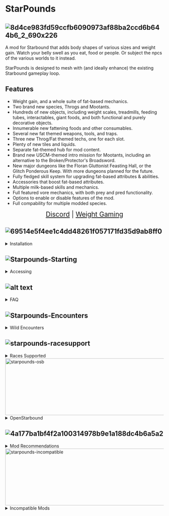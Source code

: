 
# StarPounds

## ![8d4ce983fd59ccfb6090973af88ba2ccd6b644b6_2_690x226](https://github.com/user-attachments/assets/28e7dfa2-9d75-468c-a392-8f861a2ed54f)

A mod for Starbound that adds body shapes of various sizes and weight gain. Watch your belly swell as you eat, food or people. Or subject the npcs of the various worlds to it instead.

StarPounds is designed to mesh with (and ideally enhance) the existing Starbound gameplay loop.


## Features

- Weight gain, and a whole suite of fat-based mechanics.
- Two brand new species, Throgs and Mootants.
- Hundreds of new objects, including weight scales, treadmills, feeding tubes, interactables, giant foods, and both functional and purely decorative objects.
- Innumerable new fattening foods and other consumables.
- Several new fat themed weapons, tools, and traps.
- Three new Throg/Fat themed techs, one for each slot.
- Plenty of new tiles and liquids.
- Separate fat-themed hub for mod content.
- Brand new USCM-themed intro mission for Mootants, including an alternative to the Broken/Protector's Broadsword.
- New major dungeons like the Floran Gluttonist Feasting Hall, or the Glitch Ponderous Keep. With more dungeons planned for the future.
- Fully fledged skill system for upgrading fat-based attributes & abilities.
- Accessories that boost fat-based attributes.
- Multiple milk-based skills and mechanics.
- Full featured vore mechanics, with both prey and pred functionality.
- Options to enable or disable features of the mod.
- Full compability for multiple modded species.

<div align="center" style="font-size: 150%;">
<a class="ct_button" href="https://discord.gg/gPXn8NC">Discord</a> | <a class="ct_button" href="https://forum.weightgaming.com/t/starbound-mod-starpounds-big-fatties/1649"">Weight Gaming</a>
</div>

## ![69514e5f4ee1c4dd48261f057171fd35d9ab8ff0](https://github.com/user-attachments/assets/a2f1b6f5-9d9b-45a8-aa91-c2cb0eb3416d)
<details>
<summary>Installation</summary>

![4358beeb13d67b10f680709cdb5f627f0284e1bb_2_690x309](https://github.com/user-attachments/assets/464dda84-99af-4ebd-a9c9-c5b68fac7d24)

Installation is the same as any other Starbound mod. Simply extract the .pak files from the mod archive directly into your `/Starbound/mods` folder. __Do not put the entire ZIP file into the mods folder.__

The `/mods` directory should look like the following:
```
mods_go_here
StardustLite.pak
Starpounds.pak
Starpounds-ExtendedRaces.pak
Starpounds-Throgverse.pak
...
```
If you have `QuickBarMini` or `Stardust Core` installed either within your mods folder or on the steam workshop. Remove them so they do not conflict with `StardustLite` which is essential.
</details>

## ![Starpounds-Starting](https://github.com/user-attachments/assets/b4f0e44e-d0d8-4984-9829-c9a724f4fe8d)


<details>
<summary>Accessing</summary>

![7a4d90e8f29aaaf0ee6754fabf5c0588820309a2_2_342x500](https://github.com/user-attachments/assets/07bd76c5-9fe7-45b6-ba59-6901398f89ad)

Once installed, any character will automatically have starpounds turned on. Though only ***supported races*** will really benefit from it. You can use the quickbar from stardustlite to access a menu where you can access the skill tree, as well as toggle any options you wish to change.

From there you can access the skill tree and traits on the button on the left. The accessory and effects menu from the middle button. And the options menu on the right button.
You can manage any skills you've unlocked in the skill tree from the quickbar, as well as select a class trait, however to properly unlock any new skills you'll need an Infusion Table.

![cfbeb95ea5871f4df5ecf3664a0d629e382a6514](https://github.com/user-attachments/assets/31c509c4-bb95-4639-93d0-2f768118ff32)

From the Inventors Table, where you craft most other important objects in vanilla, you can craft the Infusion Table to begin spending your experience you've gained. How do you gain experience? Eat food of course. You'll gain exp based on how filling the food item is, as well as its rarity type.

![061b1891dec2c1790b31eaa418b4c04929909913](https://github.com/user-attachments/assets/c5dccaa5-78f7-40c0-bc1b-a06c04ef57a0)

To further enhance your experience, there is also a hub for the mod you can access from your ships teleporter. It houses shops and npcs offering food, clothes, furniture, weapons, etc.

![d6a4ca18e9c59285c447774c87d06ef78de95d4d](https://github.com/user-attachments/assets/96a46c82-d052-4948-a741-f4d6d431a7da)

Food! From the counter of the dominant chain, Big Fatties, aboard the Hog Diner. Plenty of highly fattening food and drink can be bought here.

![88be940e3a83d4565aada1a476d5515c736000f8](https://github.com/user-attachments/assets/1144755b-e71b-4c19-9ab2-15eb69ed82aa)

Getting a bit too fat and a treadmill ain't cutting it? The Calorium Extractor can help convert all that excess padding into a strange substance known as Calorium, which is one of the most fattening liquids out there. It can also be used to help craft some special weapons... just try not to drain yourself too much with the extractor lest you suffer health problems.

![74aab83172b9380bc33564f48d4512c594c7934c](https://github.com/user-attachments/assets/e88eb0ce-7ff9-4839-a182-66e6ac34c177)

From the Throg Arsenal, the mighty Fayane can help you craft weapons used by a strange element known as Calorium. From basic weapons, to others that may require you find unique crafting ingredients, you can give enemies a bit of fattening before putting them down.

![570e400e93d58e661b0ffcdb5acb3fb9141cd258](https://github.com/user-attachments/assets/c73c25c1-00e9-4605-b962-b6841d5ea2fe)

Scarlett loves her cosplays, but it can be difficult at her size. And so she ensures nobody has to worry about finding clothing that can fit. Offering a range of outfits for players to buy, even special ones you won't find elsewhere.

![7a14bfac3e86a3c17f732a5379617659977d585a](https://github.com/user-attachments/assets/4edd69bb-6373-444f-b303-7620a34d744d)

Forgotten from the base game but brought back by me, Hiraki Corale shows up in the flesh herself to offer up some juicy lore if you're interested in that kind of thing!

![6baafc409903ad3b7f09b5d8021222e9eabb5563](https://github.com/user-attachments/assets/de1cab02-87c5-4ddf-bf0d-271913e6052e)


It's always the Froggs selling furniture... This special branch of Frogg Furnishings offers exclusive objects to decorate your home or base for anyone who likes to showcase how proud they are of bigger.

![66a69b28c6b241340377874b4aa6ad0a7d40b8eb](https://github.com/user-attachments/assets/e8564df8-5fcf-4764-9def-6f637a0aeb6b)


A certain Glitch thief seems to have a habit of acquiring peculiar trinkets. If you wish to wear potentially cursed accessories to get a boost to your fat body, she'll have a fresh inventory every day of constantly rotating items she'll fetch off screen.

![c9b029f6343d86aea8f7f64a43dbd4e0457b8e30](https://github.com/user-attachments/assets/7e8d74ca-25dc-4d4f-b4d1-8013ceb2f6fa)


Worship of non-Kluex related gods is rare amongst the Avians. This Priestess of Velhanu can help give you random buffs tailored to the fatty life style.

![e0eff859edeea71b6d12304ca80069ff19d38730](https://github.com/user-attachments/assets/d6ad47ee-ec6f-438e-a917-2d947e003d9e)


Huh, it seems like there's a spot in the hub for one more shop... Can't seem to see it though. I'm sure if it existed however, it'd probably sell some more strange things compared to everyone else.

<img width="240" height="240" alt="starpoundsupgrades" src="https://github.com/user-attachments/assets/1d0213a8-f288-4c10-ad24-30a587bdd0d3" />


And if you have Throgverse, don't forget to keep exploring. You never know what you may find out there... Dungeons filled with the dangerous Floran Gluttonist Tribes. And the abandoned Glitch Ponderous Keeps still guarded by faithful Wisps can currently be found. Delve deep and you can find crafting ingredients to make powerful weapons.
And they can be further enhanced to be even stronger if you bring them to a Weapon Upgrade Anvil.
</details>

## ![alt text](https://d1au4vljv71t01.cloudfront.net/forum/original/3X/e/1/e10770676cd56090a925250cf44d6a51077fc61c.gif)
<details>
<summary>FAQ</summary>
  
#### How do I enable the mod?

Assuming you've installed Stardust Core Lite correctly (Bundled in the mod archive, but you can also download it from the either the [Workshop](https://steamcommunity.com/workshop/filedetails/?id=2512589532) or [GitHub](https://github.com/zetaPRIME/sb.StardustSuite)), you should have a menu icon to access the QuickBar in the right sidebar (☰). Click the StarPounds button to bring up the mod's quick menu, and click the green button at the bottom to toggle the mod.

#### How do I unlock skills?

You can unlock skills at an [Infusion Table](#how-do-i-get-an-infusion-table) using [Experience](#how-do-i-get-experience).

You can also access the skill menu from the QuickBar at any time, however you won't be able to unlock skills ones without an [Infusion Table](#how-do-i-get-an-infusion-table).

#### How do I get Experience?

Experience is gained by eating. The amount gained is directly correlated to how much food an item provides, multiplied by its rarity:
| Rarity    | Bonus      |
| :-------- | :--------- |
| Common    | 0.0        |
| Uncommon  | 0.1        |
| Rare      | 0.25       |
| Legendary | 0.5        |
| Essential | 0.0        |

Your progress to the next level can be seen in the Skills menu.

#### How do I get an Infusion Table?

You can craft an Infusion Table at the [Inventor's Table](https://starbounder.org/Inventor%27s_Table).

#### How do I get Accessories?

Accessories are found as random loot, and themed accessories have a higher chance to spawn in some of the mod's dungeons. You can also purchase jewellery boxes from random Throg merchants you encounter, or directly from Mossarrow in the Hog Diner.

#### Can I use Big Fatties with Starpounds?

Big Fatties is the predecessor of Starpounds, and has undergone many changes such as an entire rewrite of the code. To summarize, it is the outdated version of Starpounds and cannot be used together.

#### Can I use Big Fatties addons with Starpounds?

Any unofficial addons made for Big Fatties will not work correctly with Starpounds.

#### The Quickbar for Starpounds doesn't do anything when I click on it.

You have either Quickbar Mini, Stardust Core, Community Framework, or any other potential Quickbar alternative that is not Stardust Lite. Any of these will conflict with Stardust Lite, and Starpounds depends on the Metagui that Stardust Lite has over other Quickbar mods.

#### How do I fill the Feeding Tube?

Drop an item of liquid, not pouring liquid into the world but the item in your inventory, in front of the Feeding Tube. Either by dragging it out of your inventory or using the Drop Item key while holding it. Usually the [Q] button by default. If the dropped item is not in front of the Feeding Tube it may not be picked up.

#### How do I get to the Hog Diner?

The Hog Diner will be available to warp to from your ships teleporter.

#### Clothing won't grow with size

Make sure clothing is put into the cosmetic armor slots of your ui, the place where the fat armors show up. If it doesn't stick in, that means that piece of clothing is currently not supported for weight gain.

#### How do I vore?

Once you unlock a vore skill, you can either use the hotkey for it if you have either OpenStarbound or StarExtensions installed. Or click on the mouth button that shows up in any vore skill tree to get the vore tool.

#### Food doesn't give xp or cause weight gain

To prevent issues with mods overwriting the food lua, or not having to patch every modded food item. A script is applied to all food items whenever it's clicked on. This means the script will not run if you eat food that pops up in your hotbar that you didn't click.

#### Does Starpounds work with Cutebound?

No. It Overhauls too much and causes inconsistences.
We have a modified version that does some reversions and some improvements.

#### Why won't npcs get fatter/why can't I eat npcs at the Outpost?

Npcs at the Outpost, Hog Diner, or any other form of hub area generally has protection that prevents them from being fattened up or vored.
</details>

## ![Starpounds-Encounters](https://github.com/user-attachments/assets/b7431b0c-9472-4070-a01a-3ea254397d7a)

<details>
<summary>Wild Encounters</summary>

### Mobs
Across many planets and biomes you can encounter unique enemies to flesh out the exploration.
<img width="640" height="120" alt="starpoundslush" src="https://github.com/user-attachments/assets/a5fa6550-671a-4ed5-83de-a1e67fa72a5b" />
<img width="640" height="120" alt="starpoundsocean" src="https://github.com/user-attachments/assets/dba5355e-96d8-42ee-a16d-9ac821bfda42" />
<img width="640" height="120" alt="starpoundsalpine" src="https://github.com/user-attachments/assets/a2a0ea39-8a4c-47eb-a80a-ce37f1c632ae" />
<img width="640" height="120" alt="starpoundseyepatch" src="https://github.com/user-attachments/assets/c99451c5-5597-4325-9428-e1f807136d4b" />
<img width="640" height="120" alt="starpoundsslimecave" src="https://github.com/user-attachments/assets/3b9bb77f-0173-494b-aa96-fbe1a01cce1c" />
<img width="640" height="120" alt="starpoundsspring" src="https://github.com/user-attachments/assets/d0ef647d-602f-4f8c-8539-6c9710afcefc" />
<img width="640" height="120" alt="starpoundsgnomevillage" src="https://github.com/user-attachments/assets/f10d2586-2b7c-482b-b128-ba554dafe47f" />

### Major Dungeons
Large dungeons filled with unique factions with their own various lore and threats. They'll be protected by some sort of artifact or some such at the end of the dungeon. You'll have to go through a lot to reach the boss at the end for the reward to turn into a powerful weapon.
<img width="640" height="240" alt="starpoundsgluttonist" src="https://github.com/user-attachments/assets/0f899437-03eb-48da-ba15-8df6f0bedc45" />
<img width="640" height="240" alt="starpoundsponderous" src="https://github.com/user-attachments/assets/1813d728-ea19-46e4-b11a-5f05e37d5833" />

### Minor Dungeons
Smaller dungeons without a major reward or boss at the end but still something unique to stumble upon.
<img width="640" height="240" alt="starpoundsredbarn" src="https://github.com/user-attachments/assets/934b9dbf-0f8f-4be2-9901-9f307ef31b15" />


</details>


## ![starpounds-racesupport](https://d1au4vljv71t01.cloudfront.net/forum/original/3X/8/0/80a472068d5e586a36fa462dc078deb8a7cb7963.gif)

<details>
<summary>Races Supported</summary>

Currently, the following species are supported:
- Vanilla Races

![Vanilla1](https://d1au4vljv71t01.cloudfront.net/forum/original/3X/4/f/4f9293de84cba158d52fa5f5d60db30b2fa0879e.png)

![Vanilla2](https://d1au4vljv71t01.cloudfront.net/forum/original/3X/8/7/87325a1c0a576c1abb97046f17694185f61f35df.png)

- Starpounds Races

![Starpounds|600x186](https://d1au4vljv71t01.cloudfront.net/forum/original/3X/e/5/e561cf960680d43e8bc1d678841b61d4b70a708b.png)

- [Avali Triage](https://steamcommunity.com/workshop/filedetails/?id=729558042)

![Avali|300x186](https://d1au4vljv71t01.cloudfront.net/forum/original/3X/a/d/ad6c1682b73d9e459984e149ee403da43ae9377d.png)

- [Elithian Races](https://steamcommunity.com/sharedfiles/filedetails/?id=850109963)

![Elithian Races|690x98](https://d1au4vljv71t01.cloudfront.net/forum/original/3X/c/9/c9f1bd01907487c7bf0fd581f98a262b78c15fb4.png)

- [Arcana](https://steamcommunity.com/sharedfiles/filedetails/?id=2359135864)

![Arcana|690x142](https://d1au4vljv71t01.cloudfront.net/forum/original/3X/a/c/acc62dc503cda6ff06277a625b36ceee36ac2268.png)

- [Saturnians](https://steamcommunity.com/workshop/filedetails/?id=1103027918)

![Saturnian|500x186](https://d1au4vljv71t01.cloudfront.net/forum/original/3X/9/c/9c76163ed3c8c3e8346161eb9fe175d0db9b6c89.png)

- [Shoggoth (Shoggoth & Friends Beta)](https://github.com/tydapo1/Shoggoths-Stuff-Rework)

![Shoggoth|690x160](https://d1au4vljv71t01.cloudfront.net/forum/original/3X/9/8/981c9a74329da4e4d1e8bb011e38fa8545f872a0.png)

- [NostOS](https://steamcommunity.com/workshop/filedetails/?id=2740791476)

![NostOS|300x186](https://d1au4vljv71t01.cloudfront.net/forum/original/3X/8/b/8bb4d4fec6b72fc8a661409b01fb24f411292b41.png)

- [Kitsune](https://steamcommunity.com/workshop/filedetails/?id=1396610566)

![Kitsune|600x186](https://d1au4vljv71t01.cloudfront.net/forum/original/3X/6/4/648a8e8fa2604d50a2c9c6f31bfa2715bb1ba067.png)

- [Argonian](https://steamcommunity.com/workshop/filedetails/?id=740694177)

![Argonian|300x186](https://d1au4vljv71t01.cloudfront.net/forum/original/3X/1/9/19a4a306927f097dc3c4a32246822be33594188f.png)

- [Angel](https://steamcommunity.com/workshop/filedetails/?id=1686520464)

![Angel|300x186](https://d1au4vljv71t01.cloudfront.net/forum/original/3X/2/c/2ce2745a1381fcfb42a47054cc134003e7d87e02.png)

- [Galactic Goblins](https://steamcommunity.com/sharedfiles/filedetails/?id=2925162796)

![Goblin|300x186](https://d1au4vljv71t01.cloudfront.net/forum/original/3X/5/8/58be17a7e739f14de13c24fa7ece56858c37e500.png)

- [Galactic Oni](https://steamcommunity.com/sharedfiles/filedetails/?id=2978143703)

![Oni|300x186](https://d1au4vljv71t01.cloudfront.net/forum/original/3X/7/7/775615e35318222c7d896320a11cb0bc9f98de64.png)

- [Galactic Merling](https://steamcommunity.com/sharedfiles/filedetails/?id=3287386033)

![Merling|600x186](https://d1au4vljv71t01.cloudfront.net/forum/original/3X/7/3/7388d0b025378ce836287369bbae36fbb9b597a1.png)

- [Galactic Aliens](https://steamcommunity.com/sharedfiles/filedetails/?id=3376902876)

![Alien|300x186](https://d1au4vljv71t01.cloudfront.net/forum/original/3X/6/7/675a35eb7c5d7ffbe8e8d0e3326ae0d0e68720a4.png)

- [Tsuki's Races](https://steamcommunity.com/sharedfiles/filedetails/?id=2865339320)

![Tsuki1|690x58](https://d1au4vljv71t01.cloudfront.net/forum/original/3X/a/b/abf83a3a4d6670a4ab32214e90f1ac816603610b.png)

![Tsuki2|690x58](https://d1au4vljv71t01.cloudfront.net/forum/original/3X/e/3/e3cc8e7df2d6f45c43d2fad91190d96ed25ef763.png)

- [Galaxy Foxes EX](https://steamcommunity.com/sharedfiles/filedetails/?id=3194891396)

![Galactic Foxes|690x160](https://d1au4vljv71t01.cloudfront.net/forum/original/3X/d/a/da42ccf7269d94f1225143e330ad5ee22c886002.png)

- [Glaceon](https://steamcommunity.com/sharedfiles/filedetails/?id=2012704863)

![Glaceon|300x186](https://d1au4vljv71t01.cloudfront.net/forum/original/3X/3/4/34a456f8258724825c6b562a4d870642de87f827.png)

- [Vaporeon](https://steamcommunity.com/sharedfiles/filedetails/?id=3283738255)

![Vaporeon|300x186](https://d1au4vljv71t01.cloudfront.net/forum/original/3X/e/b/eb8f0d834e6800084d54eaef5afa2fd0f4f536cd.png)

- [Sylveonoid](https://steamcommunity.com/sharedfiles/filedetails/?id=2843385916)

![Sylveon|300x186](https://d1au4vljv71t01.cloudfront.net/forum/original/3X/1/a/1a2b8522d43b3f81aa0604052400f692360c53e8.png)

- [Lucario](https://steamcommunity.com/sharedfiles/filedetails/?id=1356955138)

![Lucario|300x186](https://d1au4vljv71t01.cloudfront.net/forum/original/3X/e/4/e47513d81e43ef373cb49f84e93b043e0dd46a4b.png)

- [Zoroark](https://steamcommunity.com/sharedfiles/filedetails/?id=2811625141)

![Zoroark|300x186](https://d1au4vljv71t01.cloudfront.net/forum/original/3X/9/d/9dc6182b878f664d2e1797ac3d2ef2e58767d793.png)

- [Hisuian Zoroark](https://steamcommunity.com/sharedfiles/filedetails/?id=2813977483)

![Zoroark Hisuian|350x186](https://d1au4vljv71t01.cloudfront.net/forum/original/3X/c/a/ca6d2cb39cc49c0d612715f8b89ad7442a159222.png)

- [Inkbound](https://steamcommunity.com/sharedfiles/filedetails/?id=734855883)

![Inkling|600x186](https://d1au4vljv71t01.cloudfront.net/forum/original/3X/7/5/75b2e5c097ef0448821cb2bb463e321c9a10e97f.png)

- [Space Skunk](https://steamcommunity.com/sharedfiles/filedetails/?id=3423728930)

![Space Skunk|300x186](https://d1au4vljv71t01.cloudfront.net/forum/original/3X/2/8/2844a01d16faef2bddf63b338e79ad099064b9be.png)

- [Felin](https://steamcommunity.com/sharedfiles/filedetails/?id=729429063)

![Felin|300x186](https://d1au4vljv71t01.cloudfront.net/forum/original/3X/c/0/c0d7d8feff857c3dc2785aa34e262cc4ecb10351.png)

- [Offworlder](https://steamcommunity.com/sharedfiles/filedetails/?id=1380631785)

![Offworlder|300x186](https://d1au4vljv71t01.cloudfront.net/forum/original/3X/d/f/dfa99e51a2ee3467b15f0e53d92162f3237063a7.png)

- [Dark Latex](https://steamcommunity.com/sharedfiles/filedetails/?id=1818502101)

![Dark Latex|300x186](https://d1au4vljv71t01.cloudfront.net/forum/original/3X/3/2/32358a3343ca662d57abc3b91151a666b998e3b5.png)

- [Troll](https://steamcommunity.com/sharedfiles/filedetails/?id=1301907771)

![Troll|300x186](https://d1au4vljv71t01.cloudfront.net/forum/original/3X/3/9/39c2f5f62c77f97abdfb9f10afe3881cda503f2d.png)

</details>

<img width="855" height="180" alt="starpounds-osb" src="https://github.com/user-attachments/assets/31244c48-4cc4-44f9-b4bc-c718a65320bd" />

<details>
<summary>OpenStarbound</summary>

### A Fork of Starbound
For anyone new to Starbound, or is not up to date with the modding scene currently. I first and foremost cannot recommend [OpenStarbound.](https://github.com/OpenStarbound/OpenStarbound/releases) any more than I can.

You are still required to own Starbound, as it does not include assets. But in short among many various improvements, it greatly fixes the optimization issues base Starbound has. Fixes issues such as ship bloat, or allow you to switch inventory mods on a character without issue. Alongside other new and improved features. Features that Starpounds can take advantage of, but only with OpenStarbound.
Also as a site note please note you can turn off OpenStarbounds new lighting in the options menu, if you feel it is too straining on the eyes.

### Starpounds Benefits From OpenStarbound
<img width="822" height="512" alt="starbound_lOKYTbfn6y" src="https://github.com/user-attachments/assets/c64d0124-4a30-423c-a16d-4cdaa2d62266" />

One thing OpenStarbound opens the door to utilize is custom hotkeys, something otherwise impossible to do with base Starbound. You can mess with what keys you can use for what features from the options menu. Meaning you no longer need somethings like the vore tool to vore as one example.

<img width="654" height="133" alt="starbound_dkMaxuYZEM" src="https://github.com/user-attachments/assets/def19d45-e6f0-49a1-a3ae-0a9536dafcfe" />

COMING SOON: OpenStarbounds latest update featured brand new cosmetic slots, an impossible feat for base starbound. This alone solves one of the largest issues this mod has faced since it's inception. That it's hard to have skin revealing clothing when the fat bodies are armors. 
With extra cosmetic slots, this vastly opens up possibilities for clothing to not be tethered to an individual race, overlapping "normal" clothing atop fat bodies. Going forward, clothing will be built with this assumption that people will be using OpenStarbound for this freedom.

</details>


## ![4a177ba1bf4f2a100314978b9e1a188dc4b6a5a2](https://github.com/user-attachments/assets/09be196e-ca7a-457c-86a8-239a8fdb47b2)

<details>
<summary>Mod Recommendations</summary>

### OpenStarbound
[OpenStarbound.](https://github.com/OpenStarbound/OpenStarbound/releases)
To briefly summarize the OpenStarbound section, a fork of Starbound that greatly improves performance of the game as well as expand features not possible to mod in with the base game. Features that Starpounds can also utilize. I consider this fork essential for anyone in the modern day and you have no reason not to use it.

### Recommended List
Outside of that I have a general list of mods I personally think are of high quality worth checking out [here.](https://steamcommunity.com/sharedfiles/filedetails/?id=3382257999) Including some of my non-starpounds related mods for this game.

### To Avoid
And lastly, I make two strong recommendations for mods to avoid at all costs. It's up to you to still use them if you wish, but they're plagued with their own issues that I consider a blemish on the modding scene of this game.

The first being Frackin Universe. A mod comprised of stolen content with its own history of bullying mods and other issues in regards to its balancing, pacing, and the creator themself.
And secondly being Galaxy in Conflict. A mod so troubled in its development that the entire team split up from how toxic they were, and it bleeds into the rather right wing leaning views of the mod itself to its core in both balancing and unoriginality.

</details>


<img width="855" height="180" alt="starpounds-incompatible" src="https://github.com/user-attachments/assets/2fb674e1-1763-436d-a979-ca91b8cb70f5" />

<details>
<summary>Incompatible Mods</summary>

### Quickbar Mini & Stardust Core - Severe
Both Quickbar based mods will conflict with Stardust Core Lite, which requires the metadata in that mod in particular for Starpounds scripts to properly work.

### Frackin Universe - Minor
Frackin Universe alters the death scripts, causing an issue with the spectate pred option in the starpounds menu. This is the only known issue atm, but with Frackin Universe being Frackin Universe, expect other potential issues to show up if you use this mod anyways.

### Size of Life - Problematic
You can potentially get the mod to work fine. At best, your hitbox won't properly update your fat size as you change. At worst, the hitbox will break and you'll infinitely grow in size till you crash the game.

### Super's Combat Overhaul - Problematic
An infamous mod that breaks a number of things for other mods. Can cause issues with Starpounds in terms of vore, death, and damage values.

### Cutebound/Make the Universe a Cuter Place - Problematic
The mod overwrites the bodies of the vanilla races, causing inconsistency with the fat sprites and their bodies. Also breaks Avians bodies in particular with colors not even being properly applied.

</details>

